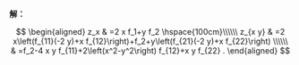 **解：** 

$$
\begin{aligned}
z_x & =2 x f_1+y f_2 \hspace{100cm}\\\\\\
z_{x y} & =2 x\left(f_{11}(-2 y)+x f_{12}\right)+f_2+y\left(f_{21}(-2 y)+x f_{22}\right) \\\\\\
& =f_2-4 x y f_{11}+2\left(x^2-y^2\right) f_{12}+x y f_{22} .
\end{aligned}
$$